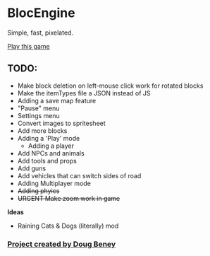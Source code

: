 # BlocEngine

Simple, fast, pixelated.

[Play this game](https://dougbeney.github.io/blocEngine/)

## TODO:

- Make block deletion on left-mouse click work for rotated blocks
- Make the itemTypes file a JSON instead of JS
- Adding a save map feature
- "Pause" menu
- Settings menu
- Convert images to spritesheet
- Add more blocks
- Adding a 'Play' mode
	- Adding a player
- Add NPCs and animals
- Add tools and props
- Add guns
- Add vehicles that can switch sides of road
- Adding Multiplayer mode
- ~~Adding phyics~~
- ~~URGENT Make zoom work in game~~


**Ideas**

- Raining Cats & Dogs (literally) mod

### [Project created by Doug Beney](https://dougbeney.com/)